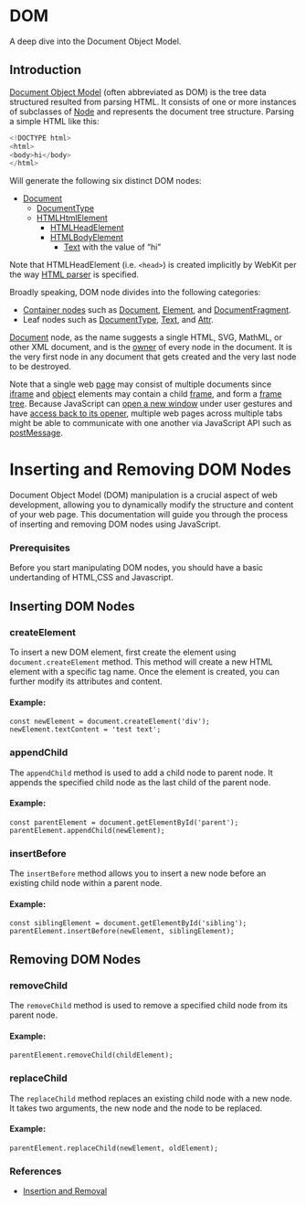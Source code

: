 # DOM

A deep dive into the Document Object Model.

## Introduction

[Document Object Model](https://developer.mozilla.org/en-US/docs/Web/API/Document_Object_Model)
(often abbreviated as DOM) is the tree data structured resulted from parsing HTML.
It consists of one or more instances of subclasses of [Node](https://developer.mozilla.org/en-US/docs/Web/API/Node)
and represents the document tree structure. Parsing a simple HTML like this:

```cpp
<!DOCTYPE html>
<html>
<body>hi</body>
</html>
```

Will generate the following six distinct DOM nodes:

* [Document](https://developer.mozilla.org/en-US/docs/Web/API/Document)
    * [DocumentType](https://developer.mozilla.org/en-US/docs/Web/API/DocumentType)
    * [HTMLHtmlElement](https://developer.mozilla.org/en-US/docs/Web/HTML/Element/html)
        * [HTMLHeadElement](https://developer.mozilla.org/en-US/docs/Web/HTML/Element/head)
        * [HTMLBodyElement](https://developer.mozilla.org/en-US/docs/Web/HTML/Element/body)
            * [Text](https://developer.mozilla.org/en-US/docs/Web/API/Text) with the value of “hi”

Note that HTMLHeadElement (i.e. `<head>`) is created implicitly by WebKit
per the way [HTML parser](https://html.spec.whatwg.org/multipage/parsing.html#parsing) is specified.

Broadly speaking, DOM node divides into the following categories:

* [Container nodes](https://github.com/WebKit/WebKit/blob/main/Source/WebCore/dom/ContainerNode.h) such as [Document](https://github.com/WebKit/WebKit/blob/main/Source/WebCore/dom/Document.h), [Element](https://github.com/WebKit/WebKit/blob/main/Source/WebCore/dom/Element.h), and [DocumentFragment](https://github.com/WebKit/WebKit/blob/main/Source/WebCore/dom/DocumentFragment.h).
* Leaf nodes such as [DocumentType](https://github.com/WebKit/WebKit/blob/main/Source/WebCore/dom/DocumentType.h), [Text](https://github.com/WebKit/WebKit/blob/main/Source/WebCore/dom/Text.h), and [Attr](https://github.com/WebKit/WebKit/blob/main/Source/WebCore/dom/Attr.h).

[Document](https://github.com/WebKit/WebKit/blob/main/Source/WebCore/dom/Document.h) node,
as the name suggests a single HTML, SVG, MathML, or other XML document,
and is the [owner](https://github.com/WebKit/WebKit/blob/ea1a56ee11a26f292f3d2baed2a3aea95fea40f1/Source/WebCore/dom/Node.h#L359) of every node in the document.
It is the very first node in any document that gets created and the very last node to be destroyed.

Note that a single web [page](https://github.com/WebKit/WebKit/blob/main/Source/WebCore/page/Page.h) may consist of multiple documents
since [iframe](https://developer.mozilla.org/en-US/docs/Web/HTML/Element/iframe)
and [object](https://developer.mozilla.org/en-US/docs/Web/HTML/Element/object) elements may contain
a child [frame](https://github.com/WebKit/WebKit/blob/main/Source/WebCore/page/Frame.h),
and form a [frame tree](https://github.com/WebKit/WebKit/blob/main/Source/WebCore/page/FrameTree.h).
Because JavaScript can [open a new window](https://developer.mozilla.org/en-US/docs/Web/API/Window/open)
under user gestures and have [access back to its opener](https://developer.mozilla.org/en-US/docs/Web/API/Window/opener),
multiple web pages across multiple tabs might be able to communicate with one another via JavaScript API
such as [postMessage](https://developer.mozilla.org/en-US/docs/Web/API/Window/postMessage).


# Inserting and Removing DOM Nodes

Document Object Model (DOM) manipulation is a crucial aspect of web development, allowing you to dynamically modify the structure and content of your web page. This documentation will guide you through the process of inserting and removing DOM nodes using JavaScript.

### Prerequisites

Before you start manipulating DOM nodes, you should have a basic undertanding of HTML,CSS and Javascript.

## Inserting DOM Nodes

### createElement

To insert a new DOM element, first create the element using `document.createElement` method. This method will create a new HTML element with 
a specific tag name. Once the element is created, you can further modify its attributes and content.

<h4>Example: </h4>

```
const newElement = document.createElement('div');
newElement.textContent = 'test text';

```

### appendChild

The `appendChild` method is used to add a child node to parent node. It appends the specified child node as the last child 
of the parent node.

<h4>Example: </h4>

```
const parentElement = document.getElementById('parent');
parentElement.appendChild(newElement);

```

### insertBefore

The `insertBefore` method allows you to insert a new node before an existing child node within a parent node.

<h4>Example: </h4>

```
const siblingElement = document.getElementById('sibling');
parentElement.insertBefore(newElement, siblingElement);

```

## Removing DOM Nodes

### removeChild

The `removeChild` method is used to remove a specified child node from its parent node.

<h4>Example: </h4>

```
parentElement.removeChild(childElement);

```

### replaceChild

The `replaceChild` method replaces an existing child node with a new node. It takes two arguments, the new node and the node to be replaced.

<h4>Example: </h4>

```
parentElement.replaceChild(newElement, oldElement);

```

### References 
 * [Insertion and Removal](https://javascript.info/modifying-document)
 